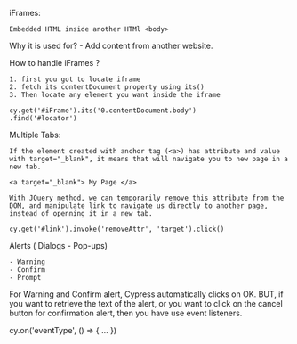 iFrames:

	Embedded HTML inside another HTMl <body>

Why it is used for?	
	- Add content from another website.

How to handle iFrames ?

	1. first you got to locate iframe 
	2. fetch its contentDocument property using its()
	3. Then locate any element you want inside the iframe

	cy.get('#iFrame').its('0.contentDocument.body')
	.find('#locator')


Multiple Tabs:

	If the element created with anchor tag (<a>) has attribute and value with target="_blank", it means that will navigate you to new page in a new tab.

	<a target="_blank"> My Page </a>

	With JQuery method, we can temporarily remove this attribute from the DOM, and manipulate link to navigate us directly to another page, instead of openning it in a new tab.

	cy.get('#link').invoke('removeAttr', 'target').click()

Alerts ( Dialogs - Pop-ups)

	- Warning
	- Confirm
	- Prompt

For Warning and Confirm alert, Cypress automatically clicks on OK. BUT, if you want to retrieve the text of the alert, or you want to click on the cancel button for confirmation alert, then you have use event listeners.

cy.on('eventType', () => { ... })